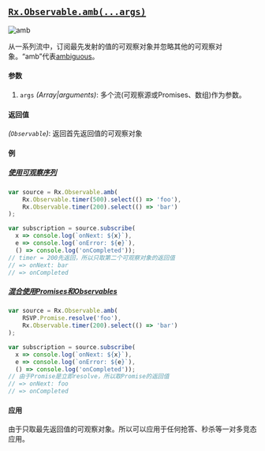## [`Rx.Observable.amb(...args)`](https://github.com/Reactive-Extensions/RxJS/blob/master/src/core/linq/observable/amb.js)

![amb](http://reactivex.io/documentation/operators/images/amb.png)

<rx-marbles key="amb"></rx-marbles>

从一系列流中，订阅最先发射的值的可观察对象并忽略其他的可观察对象。“amb”代表[ambiguous](http://blogs.msdn.com/b/jeffva/archive/2009/11/18/amb-materialize-and-dematerialize.aspx)。

#### 参数
1. `args` *(Array|arguments)*: 多个流(可观察源或Promises、数组)作为参数。

#### 返回值
*(`Observable`)*: 返回首先返回值的可观察对象

#### 例


##### [使用可观察序列](http://jsbin.com/vanaci/3/edit?js,console)

```js
var source = Rx.Observable.amb(
    Rx.Observable.timer(500).select(() => 'foo'),
    Rx.Observable.timer(200).select(() => 'bar')
);

var subscription = source.subscribe(
  x => console.log(`onNext: ${x}`),
  e => console.log(`onError: ${e}`),
  () => console.log('onCompleted'));
// timer = 200先返回，所以只取第二个可观察对象的返回值
// => onNext: bar
// => onCompleted
```

##### [混合使用Promises和Observables](http://jsbin.com/bukag/2/edit?js,console)

```js
var source = Rx.Observable.amb(
    RSVP.Promise.resolve('foo'),
    Rx.Observable.timer(200).select(() => 'bar')
);

var subscription = source.subscribe(
  x => console.log(`onNext: ${x}`),
  e => console.log(`onError: ${e}`),
  () => console.log('onCompleted'));
// 由于Promise是立即resolve，所以取Promise的返回值
// => onNext: foo
// => onCompleted
```

#### 应用

由于只取最先返回值的可观察对象。所以可以应用于任何抢答、秒杀等一对多竞态应用。
